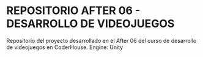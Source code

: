 # REPOSITORIO AFTER 06 - DESARROLLO DE VIDEOJUEGOS
Repositorio del proyecto desarrollado en el After 06 del curso de desarrollo de videojuegos en CoderHouse.
Engine: Unity
